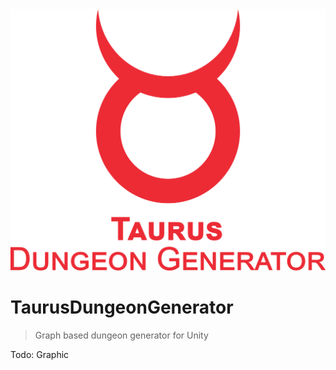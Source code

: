 <img src="Logo/taurus_logo_text.png" title="TaurusDungeonGenerator" alt="TaurusDungeonGenerator logo">

# TaurusDungeonGenerator

> Graph based dungeon generator for Unity

Todo: Graphic